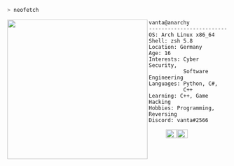 ```zsh
> neofetch
```

<img align="left" src="https://media.discordapp.net/attachments/766624895739625502/935450980051451924/7E9C8E14-88AF-434E-9894-C4598C80E1F7.gif" width="320" height="320"/> 

```
vanta@anarchy
-------------------------
OS: Arch Linux x86_64
Shell: zsh 5.8
Location: Germany
Age: 16
Interests: Cyber Security,
           Software Engineering
Languages: Python, C#,
           C++
Learning: C++, Game Hacking
Hobbies: Programming, Reversing
Discord: vanta#2566
```
<p align="left">
  &nbsp; &nbsp; &nbsp; &nbsp; &nbsp;
  <img alt="#474342" src="https://via.placeholder.com/15/000000/000000?text=+" width="25" height="20" /><img alt="#ffffff" src="https://via.placeholder.com/15/fbedf6/000000?text=+" width="25" height="20" />
</p>
